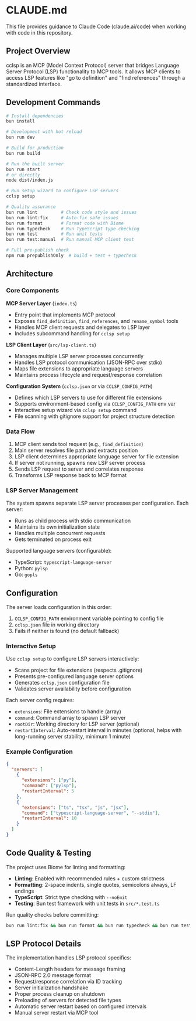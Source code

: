 # CLAUDE.md

This file provides guidance to Claude Code (claude.ai/code) when working with code in this repository.

## Project Overview

cclsp is an MCP (Model Context Protocol) server that bridges Language Server Protocol (LSP) functionality to MCP tools. It allows MCP clients to access LSP features like "go to definition" and "find references" through a standardized interface.

## Development Commands

```bash
# Install dependencies
bun install

# Development with hot reload
bun run dev

# Build for production
bun run build

# Run the built server
bun run start
# or directly
node dist/index.js

# Run setup wizard to configure LSP servers
cclsp setup

# Quality assurance
bun run lint         # Check code style and issues
bun run lint:fix     # Auto-fix safe issues
bun run format       # Format code with Biome
bun run typecheck    # Run TypeScript type checking
bun run test         # Run unit tests
bun run test:manual  # Run manual MCP client test

# Full pre-publish check
npm run prepublishOnly  # build + test + typecheck
```

## Architecture

### Core Components

**MCP Server Layer** (`index.ts`)

- Entry point that implements MCP protocol
- Exposes `find_definition`, `find_references`, and `rename_symbol` tools
- Handles MCP client requests and delegates to LSP layer
- Includes subcommand handling for `cclsp setup`

**LSP Client Layer** (`src/lsp-client.ts`)

- Manages multiple LSP server processes concurrently
- Handles LSP protocol communication (JSON-RPC over stdio)
- Maps file extensions to appropriate language servers
- Maintains process lifecycle and request/response correlation

**Configuration System** (`cclsp.json` or via `CCLSP_CONFIG_PATH`)

- Defines which LSP servers to use for different file extensions
- Supports environment-based config via `CCLSP_CONFIG_PATH` env var
- Interactive setup wizard via `cclsp setup` command
- File scanning with gitignore support for project structure detection

### Data Flow

1. MCP client sends tool request (e.g., `find_definition`)
2. Main server resolves file path and extracts position
3. LSP client determines appropriate language server for file extension
4. If server not running, spawns new LSP server process
5. Sends LSP request to server and correlates response
6. Transforms LSP response back to MCP format

### LSP Server Management

The system spawns separate LSP server processes per configuration. Each server:

- Runs as child process with stdio communication
- Maintains its own initialization state
- Handles multiple concurrent requests
- Gets terminated on process exit

Supported language servers (configurable):

- TypeScript: `typescript-language-server`
- Python: `pylsp`
- Go: `gopls`

## Configuration

The server loads configuration in this order:

1. `CCLSP_CONFIG_PATH` environment variable pointing to config file
2. `cclsp.json` file in working directory
3. Fails if neither is found (no default fallback)

### Interactive Setup

Use `cclsp setup` to configure LSP servers interactively:

- Scans project for file extensions (respects .gitignore)
- Presents pre-configured language server options
- Generates `cclsp.json` configuration file
- Validates server availability before configuration

Each server config requires:

- `extensions`: File extensions to handle (array)
- `command`: Command array to spawn LSP server
- `rootDir`: Working directory for LSP server (optional)
- `restartInterval`: Auto-restart interval in minutes (optional, helps with long-running server stability, minimum 1 minute)

### Example Configuration

```json
{
  "servers": [
    {
      "extensions": ["py"],
      "command": ["pylsp"],
      "restartInterval": 5
    },
    {
      "extensions": ["ts", "tsx", "js", "jsx"],
      "command": ["typescript-language-server", "--stdio"],
      "restartInterval": 10
    }
  ]
}
```

## Code Quality & Testing

The project uses Biome for linting and formatting:

- **Linting**: Enabled with recommended rules + custom strictness
- **Formatting**: 2-space indents, single quotes, semicolons always, LF endings
- **TypeScript**: Strict type checking with `--noEmit`
- **Testing**: Bun test framework with unit tests in `src/*.test.ts`

Run quality checks before committing:

```bash
bun run lint:fix && bun run format && bun run typecheck && bun run test
```

## LSP Protocol Details

The implementation handles LSP protocol specifics:

- Content-Length headers for message framing
- JSON-RPC 2.0 message format
- Request/response correlation via ID tracking
- Server initialization handshake
- Proper process cleanup on shutdown
- Preloading of servers for detected file types
- Automatic server restart based on configured intervals
- Manual server restart via MCP tool
